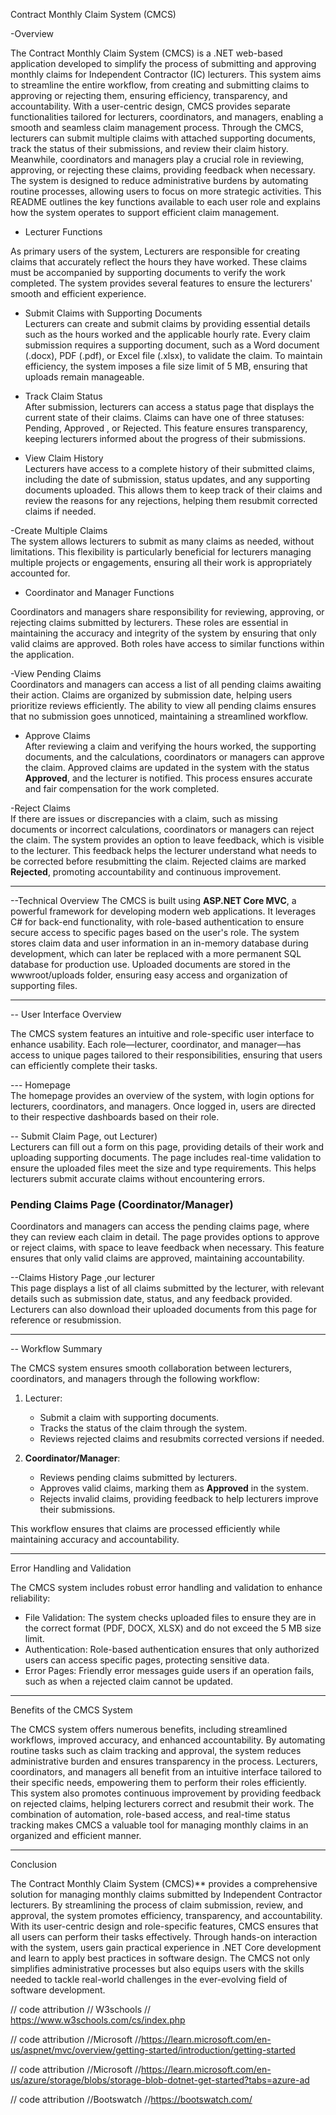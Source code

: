 Contract Monthly Claim System (CMCS) 

-Overview

The Contract Monthly Claim System (CMCS) is a .NET web-based application developed to simplify the process of submitting and approving monthly claims for Independent Contractor (IC) lecturers. 
This system aims to streamline the entire workflow, from creating and submitting claims to approving or rejecting them, ensuring efficiency, transparency, and accountability. With a user-centric design,
CMCS provides separate functionalities tailored for lecturers, coordinators, and managers, enabling a smooth and seamless claim management process. Through the CMCS, lecturers can submit multiple claims 
with attached supporting documents, track the status of their submissions, and review their claim history. Meanwhile, coordinators and managers play a crucial role in reviewing, approving, or rejecting 
these claims, providing feedback when necessary. The system is designed to reduce administrative burdens by automating routine processes, allowing users to focus on more strategic activities. 
This README outlines the key functions available to each user role and explains how the system operates to support efficient claim management.

- Lecturer Functions

As primary users of the system, Lecturers are responsible for creating claims that accurately reflect the hours
they have worked. These claims must be accompanied by supporting documents to verify the work completed. The system 
provides several features to ensure the lecturers' smooth and efficient experience.

- Submit Claims with Supporting Documents  
Lecturers can create and submit claims by providing essential details such as the hours worked and the
applicable hourly rate. Every claim submission requires a supporting document, such as a Word document (.docx), PDF
(.pdf), or Excel file (.xlsx), to validate the claim. To maintain efficiency, the system imposes a file size limit of
 5 MB, ensuring that uploads remain manageable.

- Track Claim Status  
After submission, lecturers can access a status page that displays the current state of their claims.
 Claims can have one of three statuses: Pending, Approved ,
 or Rejected. This feature ensures transparency, keeping lecturers informed about the progress of their submissions.

- View Claim History  
Lecturers have access to a complete history of their submitted claims, including the date of submission, status updates, and
 any supporting documents uploaded. This allows them to keep track of their claims and review the reasons for any
 rejections, helping them resubmit corrected claims if needed.

-Create Multiple Claims  
The system allows lecturers to submit as many claims as needed, without limitations. This flexibility is particularly
beneficial for lecturers managing multiple projects or engagements, ensuring all their work is appropriately accounted for.


- Coordinator and Manager Functions

Coordinators and managers share responsibility for reviewing, approving, or rejecting claims submitted by lecturers. These roles 
are essential in maintaining the accuracy and integrity of the system by ensuring that only valid claims are approved. Both roles 
have access to similar functions within the application.

-View Pending Claims  
Coordinators and managers can access a list of all pending claims awaiting their action. Claims are organized by submission date, 
helping users prioritize reviews efficiently. The ability to view all pending claims ensures that no submission goes unnoticed, 
maintaining a streamlined workflow.

- Approve Claims  
After reviewing a claim and verifying the hours worked, the supporting documents, and the calculations, coordinators or managers can
approve the claim. Approved claims are updated in the system with the status **Approved**, and the lecturer is notified. This process
ensures accurate and fair compensation for the work completed.

-Reject Claims  
If there are issues or discrepancies with a claim, such as missing documents or incorrect calculations, coordinators or managers can reject 
the claim. The system provides an option to leave feedback, which is visible to the lecturer. This feedback helps the lecturer understand what
needs to be corrected before resubmitting the claim. Rejected claims are marked **Rejected**, promoting accountability and continuous improvement.

-------------------------------------------------------------------------------------------------------------------------------------------------------

--Technical Overview
The CMCS is built using **ASP.NET Core MVC**, a powerful framework for developing modern web applications. It leverages C# for back-end functionality, 
with role-based authentication to ensure secure access to specific pages based on the user's role. The system stores claim data and user information in an in-memory database
during development, which can later be replaced with a more permanent SQL database for production use. Uploaded documents are stored in the wwwroot/uploads folder, ensuring 
easy access and organization of supporting files.

--------------------------------------------------------------------------------------------------------------------------------------------------------------------------------

-- User Interface Overview

The CMCS system features an intuitive and role-specific user interface to enhance usability. Each role—lecturer, coordinator, and manager—has access to unique pages tailored 
to their responsibilities, ensuring that users can efficiently complete their tasks.

--- Homepage  
The homepage provides an overview of the system, with login options for lecturers, coordinators, and managers. Once logged in, users are directed to their respective dashboards
based on their role.

-- Submit Claim Page, out Lecturer)  
Lecturers can fill out a form on this page, providing details of their work and uploading supporting documents. The page includes real-time validation to ensure the 
uploaded files meet the size and type requirements. This helps lecturers submit accurate claims without encountering errors.

### Pending Claims Page (Coordinator/Manager)  
Coordinators and managers can access the pending claims page, where they can review each claim in detail. The page provides options to approve or reject claims, with space to 
leave feedback when necessary. This feature ensures that only valid claims are approved, maintaining accountability.

--Claims History Page ,our lecturer  
This page displays a list of all claims submitted by the lecturer, with relevant details such as submission date, status, and any feedback provided. Lecturers can also download
their uploaded documents from this page for reference or resubmission.

--------------------------------------------------------------------------------------------------------------------------------------------------------------------------------

-- Workflow Summary

The CMCS system ensures smooth collaboration between lecturers, coordinators, and managers through the following workflow:

1. Lecturer:  
   - Submit a claim with supporting documents.  
   - Tracks the status of the claim through the system.  
   - Reviews rejected claims and resubmits corrected versions if needed.

2. **Coordinator/Manager**:  
   - Reviews pending claims submitted by lecturers.  
   - Approves valid claims, marking them as **Approved** in the system.  
   - Rejects invalid claims, providing feedback to help lecturers improve their submissions.  

This workflow ensures that claims are processed efficiently while maintaining accuracy and accountability.

-----------------------------------------------------------------------------------------------------------------------------------------------------------------------------------

 Error Handling and Validation

The CMCS system includes robust error handling and validation to enhance reliability:

- File Validation: The system checks uploaded files to ensure they are in the correct format (PDF, DOCX, XLSX) and do not exceed the 5 MB size limit.  
- Authentication: Role-based authentication ensures that only authorized users can access specific pages, protecting sensitive data.  
- Error Pages: Friendly error messages guide users if an operation fails, such as when a rejected claim cannot be updated.

---------------------------------------------------------------------------------------------------------------------------------------------------------------------------------

 Benefits of the CMCS System

The CMCS system offers numerous benefits, including streamlined workflows, improved accuracy, and enhanced accountability.
By automating routine tasks such as claim tracking and approval, the system reduces administrative burden and ensures transparency in the process. Lecturers, coordinators, and managers
all benefit from an intuitive interface tailored to their specific needs, empowering them to perform their roles efficiently.
This system also promotes continuous improvement by providing feedback on rejected claims, helping lecturers correct and resubmit their work. 
The combination of automation, role-based access, and real-time status tracking makes CMCS a valuable tool for managing monthly claims in an organized and efficient manner.

----------------------------------------------------------------------------------------------------------------------------------------------------------------------------------

 Conclusion

The Contract Monthly Claim System (CMCS)** provides a comprehensive solution for managing monthly claims submitted by Independent Contractor lecturers.
By streamlining the process of claim submission, review, and approval, the system promotes efficiency, transparency, and accountability. With its user-centric design and role-specific features,
CMCS ensures that all users can perform their tasks effectively.  Through hands-on interaction with the system, users gain practical experience in .NET Core development and learn to apply best practices in software design. 
The CMCS not only simplifies administrative processes but also equips users with the skills needed to tackle real-world challenges in the ever-evolving field of software development.





// code attribution // W3schools // https://www.w3schools.com/cs/index.php

// code attribution //Microsoft //https://learn.microsoft.com/en-us/aspnet/mvc/overview/getting-started/introduction/getting-started

// code attribution //Microsoft //https://learn.microsoft.com/en-us/azure/storage/blobs/storage-blob-dotnet-get-started?tabs=azure-ad

// code attribution //Bootswatch //https://bootswatch.com/
